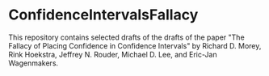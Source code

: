 # ConfidenceIntervalsFallacy
This repository contains selected drafts of the drafts of the paper "The Fallacy of Placing Confidence in Confidence Intervals" by Richard D. Morey, Rink Hoekstra, Jeffrey N. Rouder, Michael D. Lee, and Eric-Jan Wagenmakers.
